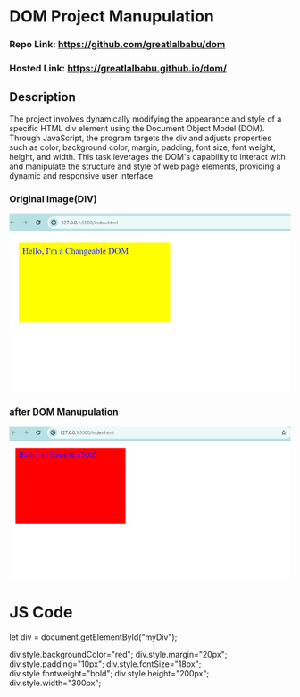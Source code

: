# DOM Project Manupulation

### Repo Link: https://github.com/greatlalbabu/dom
### Hosted Link: https://greatlalbabu.github.io/dom/

## Description


The project involves dynamically modifying the appearance and style of a specific HTML div element using the Document Object Model (DOM). Through JavaScript, the program targets the div and adjusts properties such as color, background color, margin, padding, font size, font weight, height, and width. This task leverages the DOM's capability to interact with and manipulate the structure and style of web page elements, providing a dynamic and responsive user interface.

### Original Image(DIV)

![Alt text](image.png)

### after DOM Manupulation
![Alt text](image-1.png)


# JS Code

let div = document.getElementById("myDiv");


div.style.backgroundColor="red";
div.style.margin="20px";
div.style.padding="10px";
div.style.fontSize="18px";
div.style.fontweight="bold";
div.style.height="200px";
div.style.width="300px";